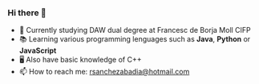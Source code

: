 ### Hi there 👋

- 🌱 Currently studying DAW dual degree at Francesc de Borja Moll CIFP
- 📚 Learning various programming lenguages such as **Java**, **Python** or **JavaScript**
- 🖥️ Also have basic knowledge of C++
- 📫 How to reach me: rsanchezabadia@hotmail.com
<!--
**ramonsancheez/ramonsancheez** is a ✨ _special_ ✨ repository because its `README.md` (this file) appears on your GitHub profile.

Here are some ideas to get you started:

- 🌱 I’m currently learning DAW dual degree at CIFP Francesc de Borja Moll
- 📫 How to reach me: rsanchezabadia@hotmail.com
-->
